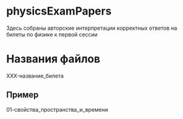 # physicsExamPapers
Здесь собраны авторские интерпретации корректных ответов на билеты по физике к первой сессии

# Названия файлов
XXX-название_билета

## Пример

01-свойства_пространства_и_времени

